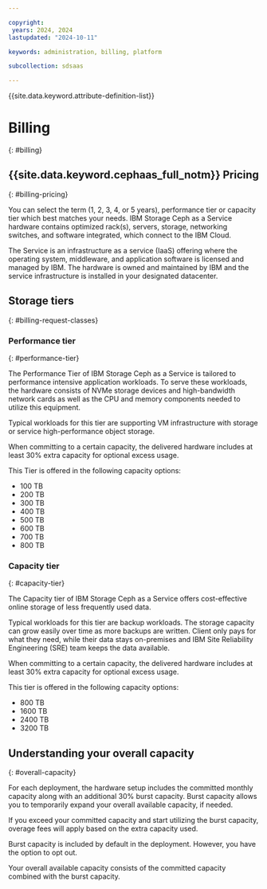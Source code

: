 ```yaml
---

copyright:
 years: 2024, 2024
lastupdated: "2024-10-11"

keywords: administration, billing, platform

subcollection: sdsaas

---
```


{{site.data.keyword.attribute-definition-list}}


# Billing
{: #billing}

## {{site.data.keyword.cephaas_full_notm}} Pricing
{: #billing-pricing}

You can select the term (1, 2, 3, 4, or 5 years), performance tier or capacity tier which best matches your needs. IBM Storage Ceph as a Service hardware contains optimized rack(s), servers, storage, networking switches, and software integrated, which connect to the IBM Cloud.

The Service is an infrastructure as a service (IaaS) offering where the operating system, middleware, and application software is licensed and managed by IBM. The hardware is owned and maintained by IBM and the service infrastructure is installed in your designated datacenter.

## Storage tiers
{: #billing-request-classes}

### Performance tier
{: #performance-tier}

The Performance Tier of IBM Storage Ceph as a Service is tailored to performance intensive application workloads. To serve these workloads, the hardware consists of NVMe storage devices and high-bandwidth network cards as well as the CPU and memory components needed to utilize this equipment.

Typical workloads for this tier are supporting VM infrastructure with storage or service high-performance object storage.

When committing to a certain capacity, the delivered hardware includes at least 30% extra capacity for optional excess usage.

This Tier is offered in the following capacity options:

- 100 TB
- 200 TB
- 300 TB
- 400 TB
- 500 TB
- 600 TB
- 700 TB
- 800 TB

### Capacity tier
{: #capacity-tier}

The Capacity tier of IBM Storage Ceph as a Service offers cost-effective online storage of less frequently used data.

Typical workloads for this tier are backup workloads. The storage capacity can grow easily over time as more backups are written. Client only pays for what they need, while their data stays on-premises and IBM Site Reliability Engineering (SRE) team keeps the data available.

When committing to a certain capacity, the delivered hardware includes at least 30% extra capacity for optional excess usage.

This tier is offered in the following capacity options:

- 800 TB
- 1600 TB
- 2400 TB
- 3200 TB

## Understanding your overall capacity
{: #overall-capacity}

For each deployment, the hardware setup includes the committed monthly capacity along with an additional 30% burst capacity. Burst capacity allows you to temporarily expand your overall available capacity, if needed.

If you exceed your committed capacity and start utilizing the burst capacity, overage fees will apply based on the extra capacity used.

Burst capacity is included by default in the deployment. However, you have the option to opt out.

Your overall available capacity consists of the committed capacity combined with the burst capacity.
